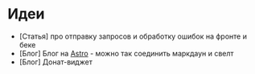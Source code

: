 
# Идеи

- [Статья] про отправку запросов и обработку ошибок на фронте и беке
- [Блог] Блог на [Astro](https://astro.build/) - можно так соединить маркдаун и свелт
- [Блог] Донат-виджет